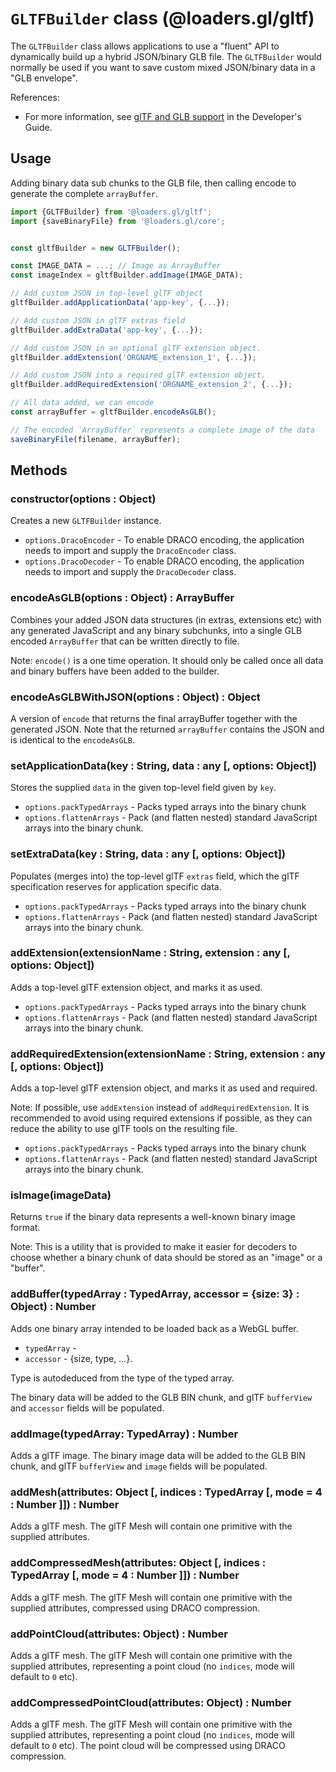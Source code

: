 # `GLTFBuilder` class (@loaders.gl/gltf)

The `GLTFBuilder` class allows applications to use a "fluent" API to dynamically build up a hybrid JSON/binary GLB file. The `GLTFBuilder` would normally be used if you want to save custom mixed JSON/binary data in a "GLB envelope".

References:

- For more information, see [glTF and GLB support](docs/) in the Developer's Guide.

## Usage

Adding binary data sub chunks to the GLB file, then calling encode to generate the complete `arrayBuffer`.

```js
import {GLTFBuilder} from '@loaders.gl/gltf';
import {saveBinaryFile} from '@loaders.gl/core';


const gltfBuilder = new GLTFBuilder();

const IMAGE_DATA = ...; // Image as ArrayBuffer
const imageIndex = gltfBuilder.addImage(IMAGE_DATA);

// Add custom JSON in top-level glTF object
gltfBuilder.addApplicationData('app-key', {...});

// Add custom JSON in glTF extras field
gltfBuilder.addExtraData('app-key', {...});

// Add custom JSON in an optional glTF extension object.
gltfBuilder.addExtension('ORGNAME_extension_1', {...});

// Add custom JSON into a required glTF extension object.
gltfBuilder.addRequiredExtension('ORGNAME_extension_2', {...});

// All data added, we can encode
const arrayBuffer = gltfBuilder.encodeAsGLB();

// The encoded `ArrayBuffer` represents a complete image of the data
saveBinaryFile(filename, arrayBuffer);
```

## Methods

### constructor(options : Object)

Creates a new `GLTFBuilder` instance.

- `options.DracoEncoder` - To enable DRACO encoding, the application needs to import and supply the `DracoEncoder` class.
- `options.DracoDecoder` - To enable DRACO encoding, the application needs to import and supply the `DracoDecoder` class.

### encodeAsGLB(options : Object) : ArrayBuffer

Combines your added JSON data structures (in extras, extensions etc) with any generated JavaScript and any binary subchunks, into a single GLB encoded `ArrayBuffer` that can be written directly to file.

Note: `encode()` is a one time operation. It should only be called once all data and binary buffers have been added to the builder.

### encodeAsGLBWithJSON(options : Object) : Object

A version of `encode` that returns the final arrayBuffer together with the generated JSON. Note that the returned `arrayBuffer` contains the JSON and is identical to the `encodeAsGLB`.

### setApplicationData(key : String, data : any [, options: Object])

Stores the supplied `data` in the given top-level field given by `key`.

- `options.packTypedArrays` - Packs typed arrays into the binary chunk
- `options.flattenArrays` - Pack (and flatten nested) standard JavaScript arrays into the binary chunk.

### setExtraData(key : String, data : any [, options: Object])

Populates (merges into) the top-level glTF `extras` field, which the glTF specification reserves for application specific data.

- `options.packTypedArrays` - Packs typed arrays into the binary chunk
- `options.flattenArrays` - Pack (and flatten nested) standard JavaScript arrays into the binary chunk.

### addExtension(extensionName : String, extension : any [, options: Object])

Adds a top-level glTF extension object, and marks it as used.

- `options.packTypedArrays` - Packs typed arrays into the binary chunk
- `options.flattenArrays` - Pack (and flatten nested) standard JavaScript arrays into the binary chunk.

### addRequiredExtension(extensionName : String, extension : any [, options: Object])

Adds a top-level glTF extension object, and marks it as used and required.

Note: If possible, use `addExtension` instead of `addRequiredExtension`. It is recommended to avoid using required extensions if possible, as they can reduce the ability to use glTF tools on the resulting file.

- `options.packTypedArrays` - Packs typed arrays into the binary chunk
- `options.flattenArrays` - Pack (and flatten nested) standard JavaScript arrays into the binary chunk.

### isImage(imageData)

Returns `true` if the binary data represents a well-known binary image format.

Note: This is a utility that is provided to make it easier for decoders to choose whether a binary chunk of data should be stored as an "image" or a "buffer".

### addBuffer(typedArray : TypedArray, accessor = {size: 3} : Object) : Number

Adds one binary array intended to be loaded back as a WebGL buffer.

- `typedArray` -
- `accessor` - {size, type, ...}.

Type is autodeduced from the type of the typed array.

The binary data will be added to the GLB BIN chunk, and glTF `bufferView` and `accessor` fields will be populated.

### addImage(typedArray: TypedArray) : Number

Adds a glTF image. The binary image data will be added to the GLB BIN chunk, and glTF `bufferView` and `image` fields will be populated.

### addMesh(attributes: Object [, indices : TypedArray [, mode = 4 : Number ]]) : Number

Adds a glTF mesh. The glTF Mesh will contain one primitive with the supplied attributes.

### addCompressedMesh(attributes: Object [, indices : TypedArray [, mode = 4 : Number ]]) : Number

Adds a glTF mesh. The glTF Mesh will contain one primitive with the supplied attributes, compressed using DRACO compression.

### addPointCloud(attributes: Object) : Number

Adds a glTF mesh. The glTF Mesh will contain one primitive with the supplied attributes, representing a point cloud (no `indices`, mode will default to `0` etc).

### addCompressedPointCloud(attributes: Object) : Number

Adds a glTF mesh. The glTF Mesh will contain one primitive with the supplied attributes, representing a point cloud (no `indices`, mode will default to `0` etc). The point cloud will be compressed using DRACO compression.

